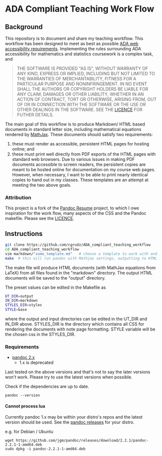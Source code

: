 # ADA Compliant Teaching Work Flow


## Background


This repository is to document and share my teaching workflow.  This workflow has been designed to meet as best as possible 
<a href="https://www.ada.gov/pcatoolkit/chap5toolkit.htm" target="blank">ADA web accessibility requirements</a>.  Implementing the rules surrounding
ADA accessibility for mathematics and statistics coursework is a complex task, and

<blockquote style="fontweight:bold"> 
THE SOFTWARE IS PROVIDED "AS IS", WITHOUT WARRANTY OF ANY KIND, EXPRESS OR IMPLIED, INCLUDING BUT NOT LIMITED TO THE WARRANTIES OF MERCHANTABILITY, 
FITNESS FOR A PARTICULAR PURPOSE AND NONINFRINGEMENT. IN NO EVENT SHALL THE AUTHORS OR COPYRIGHT HOLDERS BE LIABLE FOR ANY CLAIM, 
DAMAGES OR OTHER LIABILITY, WHETHER IN AN ACTION OF CONTRACT, TORT OR OTHERWISE, ARISING FROM, OUT OF OR IN CONNECTION WITH 
THE SOFTWARE OR THE USE OR OTHER DEALINGS IN THE SOFTWARE. SEE THE <a href="LICENSE" target="blank">LICENCE</a> FOR FUTHER DETAILS.
</blockquote>

The main goal of this workflow is to produce Markdown/ HTML based documents in standard letter size, including mathematical equations rendered by
<a href="https://www.mathjax.org/" target="blank">MathJax</a>.  These documents should satisfy two requirements:
  1. these must render as accessible, persistent HTML pages for hosting online; and
  2. these must print well directly from PDF exports of the HTML pages with standard web browsers.
Due to various issues in making PDF documents accessible to screen readers, the persistent copies are meant to be hosted online for documentation on
my course web pages.  However, when necessary, I want to be able to print nearly identical copies to hand out in my classes.  These templates are an
attempt at meeting the two above goals.

### Attribution

This project is a fork of the <a href="https://github.com/mszep/pandoc_resume" target="blank">Pandoc Resume</a> project, to which I owe inspiration for
the work flow, many aspects of the CSS and the Pandoc makefile.  Please see the <a href="LICENSE" target="blank">LICENCE</a>. 

## Instructions
```bash
git clone https://github.com/cgrudz/ADA_compliant_teaching_workflow
cd ADA_compliant_teaching_workflow 
vim markdown/"some_template.md"   # choose a template to work with and fill values
make  # this will run pandoc with Mathjax settings, outputting to HTML
```
The make file will produce HTML documents (with MathJax equations from LaTeX) from all files found in the "markdown" directory.  The output HTML documents will be
saved to the "output" directory.

The preset values can be edited in the Makefile as

```bash
UT_DIR=output
IN_DIR=markdown
STYLES_DIR=styles
STYLE=base
```
where the output and input directories can be edited in the UT_DIR and IN_DIR above.  STYLES_DIR is the directory which contains all CSS for rendering 
the documents with note page formatting.  STYLE variable will be the chosen css in the STYLES_DIR.

### Requirements

* <a href="https://pandoc.org/installing.html" targeti="blank">pandoc 2.x</a>
    * 1.x is deprecated




Last tested on the above versions and that's not to say the later versions won't work. Please try to use the latest versions when possible.

Check if the dependencies are up to date.

```
pandoc --version
```

#### Cannot process lua
Currently pandoc 1.x may be within your distro's repos and the latest version should be used. See the
[pandoc releases](https://github.com/jgm/pandoc/releases) for your distro.

e.g. for Debian / Ubuntu
```
wget https://github.com/jgm/pandoc/releases/download/2.2.1/pandoc-2.2.1-1-amd64.deb
sudo dpkg -i pandoc-2.2.1-1-amd64.deb
```
